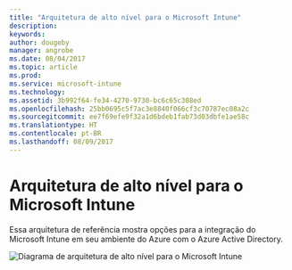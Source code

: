 ```yaml
---
title: "Arquitetura de alto nível para o Microsoft Intune"
description: 
keywords: 
author: dougeby
manager: angrobe
ms.date: 08/04/2017
ms.topic: article
ms.prod: 
ms.service: microsoft-intune
ms.technology: 
ms.assetid: 3b992f64-fe34-4270-9730-bc6c65c308ed
ms.openlocfilehash: 25bb0695c5f7ac3e8840f066cf3c70787ec08a2c
ms.sourcegitcommit: ee7f69efe9f32a1d6bdeb1fab73d03dbfe1ae58c
ms.translationtype: HT
ms.contentlocale: pt-BR
ms.lasthandoff: 08/09/2017
---
```

# <a name="high-level-architecture-for-microsoft-intune"></a>Arquitetura de alto nível para o Microsoft Intune
Essa arquitetura de referência mostra opções para a integração do Microsoft Intune em seu ambiente do Azure com o Azure Active Directory.  
 
![Diagrama de arquitetura de alto nível para o Microsoft Intune](/intune/media/intunearchitecture.svg)
